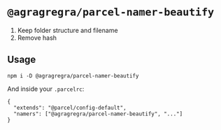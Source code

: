 # `@agragregra/parcel-namer-beautify`

1. Keep folder structure and filename
2. Remove hash

## Usage

```shell
npm i -D @agragregra/parcel-namer-beautify
```

And inside your `.parcelrc`:

```
{
  "extends": "@parcel/config-default",
  "namers": ["@agragregra/parcel-namer-beautify", "..."]
}
```
